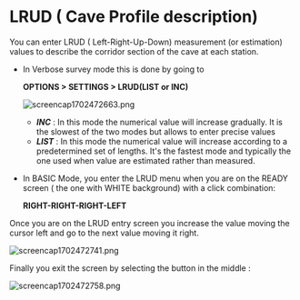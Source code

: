 # LRUD ( Cave Profile description)

You can enter LRUD ( Left-Right-Up-Down) measurement (or estimation) values to describe the corridor section of the cave at each station.

- In Verbose survey mode this is done by going to 


    **OPTIONS > SETTINGS > LRUD(LIST or INC)**

    ![screencap1702472663.png](screencap1702472663.png)
    - _**INC**_ : In this mode the numerical value will increase gradually. It is the slowest of the two modes but allows to enter precise values
    - **_LIST_** : In this mode the numerical value will increase according to a predetermined set of lengths. It's the fastest mode and typically the one used when value are estimated rather than measured.

- In BASIC Mode, you enter the LRUD menu when you are on the READY screen ( the one with WHITE background) with a click combination:

    **RIGHT-RIGHT-RIGHT-LEFT**

Once you are on the LRUD entry screen you increase the value moving the cursor left and go to the next value moving it right.

  ![screencap1702472741.png](screencap1702472741.png)

Finally you exit the screen by selecting the button in the middle :

  ![screencap1702472758.png](screencap1702472758.png)


